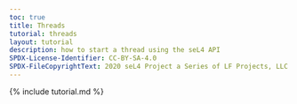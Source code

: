 ```yaml
---
toc: true
title: Threads
tutorial: threads
layout: tutorial
description: how to start a thread using the seL4 API
SPDX-License-Identifier: CC-BY-SA-4.0
SPDX-FileCopyrightText: 2020 seL4 Project a Series of LF Projects, LLC.
---
```

{% include tutorial.md %}
